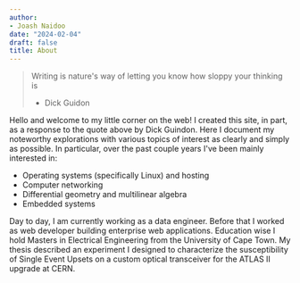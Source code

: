 ```yaml
---
author:
- Joash Naidoo
date: "2024-02-04"
draft: false
title: About
---
```



> Writing is nature's way of letting you know how sloppy your thinking is<br>
> - Dick Guidon


Hello and welcome to my little corner on the web! I created this site, in part, as a response to the quote above by Dick Guindon. Here I document my noteworthy explorations with various topics of interest as clearly and simply as possible. In particular, over the past couple years I've been mainly interested in:
- Operating systems (specifically Linux) and hosting
- Computer networking
- Differential geometry and multilinear algebra
- Embedded systems

Day to day, I am currently working as a data engineer. Before that I worked as web developer building enterprise web applications. Education wise I hold Masters in Electrical Engineering from the University of Cape Town. My thesis described an experiment I designed to characterize the susceptibility of Single Event Upsets on a custom optical transceiver for the ATLAS II upgrade at CERN.
